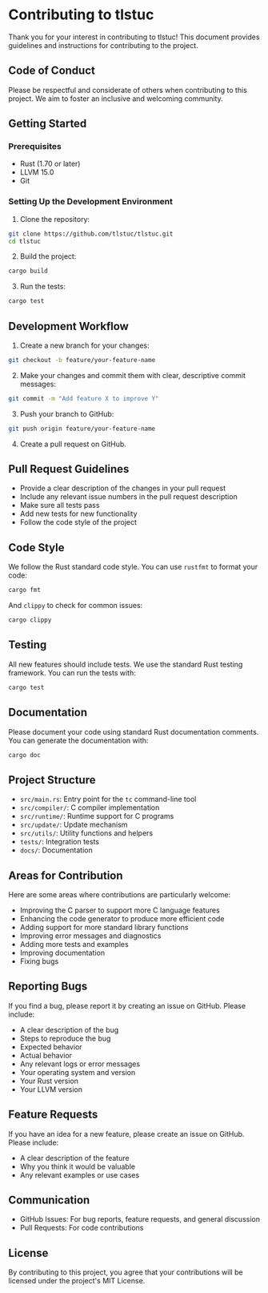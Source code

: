# Contributing to tlstuc

Thank you for your interest in contributing to tlstuc! This document provides guidelines and instructions for contributing to the project.

## Code of Conduct

Please be respectful and considerate of others when contributing to this project. We aim to foster an inclusive and welcoming community.

## Getting Started

### Prerequisites

- Rust (1.70 or later)
- LLVM 15.0
- Git

### Setting Up the Development Environment

1. Clone the repository:

```bash
git clone https://github.com/tlstuc/tlstuc.git
cd tlstuc
```

2. Build the project:

```bash
cargo build
```

3. Run the tests:

```bash
cargo test
```

## Development Workflow

1. Create a new branch for your changes:

```bash
git checkout -b feature/your-feature-name
```

2. Make your changes and commit them with clear, descriptive commit messages:

```bash
git commit -m "Add feature X to improve Y"
```

3. Push your branch to GitHub:

```bash
git push origin feature/your-feature-name
```

4. Create a pull request on GitHub.

## Pull Request Guidelines

- Provide a clear description of the changes in your pull request
- Include any relevant issue numbers in the pull request description
- Make sure all tests pass
- Add new tests for new functionality
- Follow the code style of the project

## Code Style

We follow the Rust standard code style. You can use `rustfmt` to format your code:

```bash
cargo fmt
```

And `clippy` to check for common issues:

```bash
cargo clippy
```

## Testing

All new features should include tests. We use the standard Rust testing framework. You can run the tests with:

```bash
cargo test
```

## Documentation

Please document your code using standard Rust documentation comments. You can generate the documentation with:

```bash
cargo doc
```

## Project Structure

- `src/main.rs`: Entry point for the `tc` command-line tool
- `src/compiler/`: C compiler implementation
- `src/runtime/`: Runtime support for C programs
- `src/update/`: Update mechanism
- `src/utils/`: Utility functions and helpers
- `tests/`: Integration tests
- `docs/`: Documentation

## Areas for Contribution

Here are some areas where contributions are particularly welcome:

- Improving the C parser to support more C language features
- Enhancing the code generator to produce more efficient code
- Adding support for more standard library functions
- Improving error messages and diagnostics
- Adding more tests and examples
- Improving documentation
- Fixing bugs

## Reporting Bugs

If you find a bug, please report it by creating an issue on GitHub. Please include:

- A clear description of the bug
- Steps to reproduce the bug
- Expected behavior
- Actual behavior
- Any relevant logs or error messages
- Your operating system and version
- Your Rust version
- Your LLVM version

## Feature Requests

If you have an idea for a new feature, please create an issue on GitHub. Please include:

- A clear description of the feature
- Why you think it would be valuable
- Any relevant examples or use cases

## Communication

- GitHub Issues: For bug reports, feature requests, and general discussion
- Pull Requests: For code contributions

## License

By contributing to this project, you agree that your contributions will be licensed under the project's MIT License.
